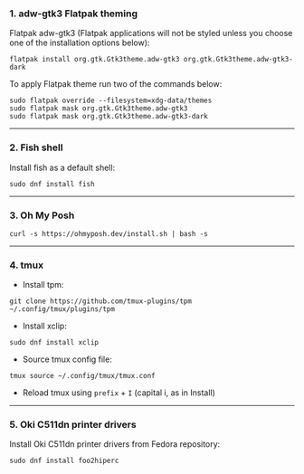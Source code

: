 ### **1. adw-gtk3 Flatpak theming**

Flatpak adw-gtk3 (Flatpak applications will not be styled unless you choose one of the installation options below):

```	
flatpak install org.gtk.Gtk3theme.adw-gtk3 org.gtk.Gtk3theme.adw-gtk3-dark
```

To apply Flatpak theme run two of the commands below:

```
sudo flatpak override --filesystem=xdg-data/themes
sudo flatpak mask org.gtk.Gtk3theme.adw-gtk3
sudo flatpak mask org.gtk.Gtk3theme.adw-gtk3-dark
```

---

### **2. Fish shell**

Install fish as a default shell:
```
sudo dnf install fish
```	

---

### **3. Oh My Posh**
```
curl -s https://ohmyposh.dev/install.sh | bash -s
```

---

### **4. tmux**

- Install tpm:

```
git clone https://github.com/tmux-plugins/tpm ~/.config/tmux/plugins/tpm
```
	
- Install xclip:
 
```
sudo dnf install xclip
```

- Source tmux config file:
  
```
tmux source ~/.config/tmux/tmux.conf
```
	
- Reload tmux using `prefix` + `I` (capital i, as in Install)

---

### **5. Oki C511dn printer drivers**

Install Oki C511dn printer drivers from Fedora repository:
```
sudo dnf install foo2hiperc
```
